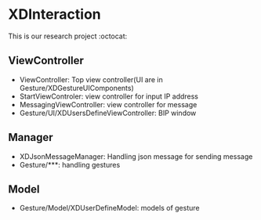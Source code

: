 # XDInteraction  
This is our research project :octocat:  

## ViewController

- ViewController: Top view controller(UI are in Gesture/XDGestureUIComponents)
- StartViewControler: view controller for input IP address
- MessagingViewController: view controller for message
- Gesture/UI/XDUsersDefineViewController: BIP window

## Manager

- XDJsonMessageManager: Handling json message for sending message
- Gesture/***: handling gestures

## Model

- Gesture/Model/XDUserDefineModel: models of gesture
